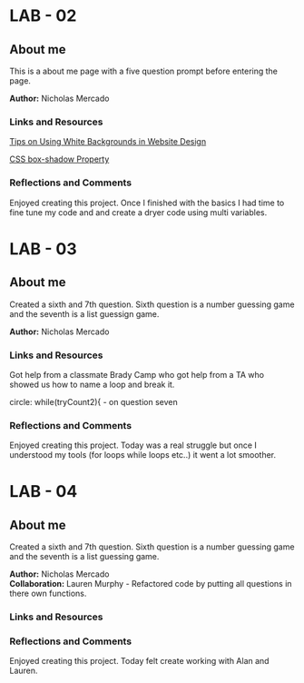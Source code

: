 # LAB - 02

## About me

This is a about me page with a five question prompt before entering the page.

__Author:__ Nicholas Mercado

### __Links and Resources__

[Tips on Using White Backgrounds in Website Design](https://designmodo.com/white-backgrounds/)

[CSS box-shadow Property](https://www.w3schools.com/cssref/css3_pr_box-shadow.asp)

### __Reflections and Comments__

Enjoyed creating this project. Once I finished with the basics I had time to fine tune my code and and create a dryer code using multi variables.

# LAB - 03

## About me

Created a sixth and 7th question.
Sixth question is a number guessing game and the seventh is a list guessign game.

__Author:__ Nicholas Mercado

### __Links and Resources__

Got help from a classmate Brady Camp who got help from a TA who showed us how to name a loop and break it.

circle: while(tryCount2){ - on question seven

### __Reflections and Comments__

Enjoyed creating this project. Today was a real struggle but once I understood my tools (for loops while loops etc..) it went a lot smoother.

# LAB - 04

## About me

Created a sixth and 7th question.
Sixth question is a number guessing game and the seventh is a list guessing game.

__Author:__ Nicholas Mercado <br>
__Collaboration:__ Lauren Murphy - Refactored code by putting all questions in there own functions.

### __Links and Resources__

### __Reflections and Comments__

Enjoyed creating this project. Today felt create working with Alan and Lauren.
